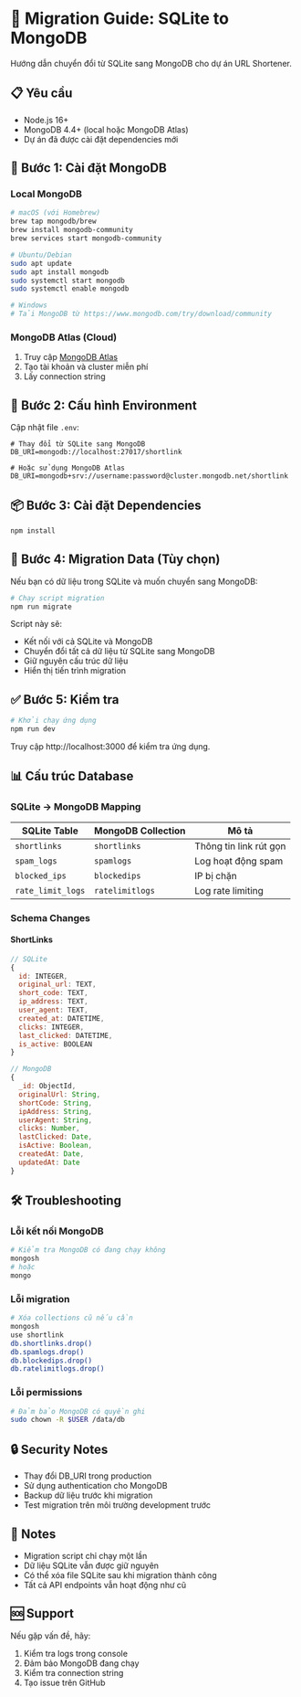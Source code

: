 # 🔄 Migration Guide: SQLite to MongoDB

Hướng dẫn chuyển đổi từ SQLite sang MongoDB cho dự án URL Shortener.

## 📋 Yêu cầu

- Node.js 16+
- MongoDB 4.4+ (local hoặc MongoDB Atlas)
- Dự án đã được cài đặt dependencies mới

## 🚀 Bước 1: Cài đặt MongoDB

### Local MongoDB
```bash
# macOS (với Homebrew)
brew tap mongodb/brew
brew install mongodb-community
brew services start mongodb-community

# Ubuntu/Debian
sudo apt update
sudo apt install mongodb
sudo systemctl start mongodb
sudo systemctl enable mongodb

# Windows
# Tải MongoDB từ https://www.mongodb.com/try/download/community
```

### MongoDB Atlas (Cloud)
1. Truy cập [MongoDB Atlas](https://www.mongodb.com/atlas)
2. Tạo tài khoản và cluster miễn phí
3. Lấy connection string

## 🔧 Bước 2: Cấu hình Environment

Cập nhật file `.env`:

```env
# Thay đổi từ SQLite sang MongoDB
DB_URI=mongodb://localhost:27017/shortlink

# Hoặc sử dụng MongoDB Atlas
DB_URI=mongodb+srv://username:password@cluster.mongodb.net/shortlink
```

## 📦 Bước 3: Cài đặt Dependencies

```bash
npm install
```

## 🔄 Bước 4: Migration Data (Tùy chọn)

Nếu bạn có dữ liệu trong SQLite và muốn chuyển sang MongoDB:

```bash
# Chạy script migration
npm run migrate
```

Script này sẽ:
- Kết nối với cả SQLite và MongoDB
- Chuyển đổi tất cả dữ liệu từ SQLite sang MongoDB
- Giữ nguyên cấu trúc dữ liệu
- Hiển thị tiến trình migration

## ✅ Bước 5: Kiểm tra

```bash
# Khởi chạy ứng dụng
npm run dev
```

Truy cập http://localhost:3000 để kiểm tra ứng dụng.

## 📊 Cấu trúc Database

### SQLite → MongoDB Mapping

| SQLite Table | MongoDB Collection | Mô tả |
|--------------|-------------------|-------|
| `shortlinks` | `shortlinks` | Thông tin link rút gọn |
| `spam_logs` | `spamlogs` | Log hoạt động spam |
| `blocked_ips` | `blockedips` | IP bị chặn |
| `rate_limit_logs` | `ratelimitlogs` | Log rate limiting |

### Schema Changes

#### ShortLinks
```javascript
// SQLite
{
  id: INTEGER,
  original_url: TEXT,
  short_code: TEXT,
  ip_address: TEXT,
  user_agent: TEXT,
  created_at: DATETIME,
  clicks: INTEGER,
  last_clicked: DATETIME,
  is_active: BOOLEAN
}

// MongoDB
{
  _id: ObjectId,
  originalUrl: String,
  shortCode: String,
  ipAddress: String,
  userAgent: String,
  clicks: Number,
  lastClicked: Date,
  isActive: Boolean,
  createdAt: Date,
  updatedAt: Date
}
```

## 🛠️ Troubleshooting

### Lỗi kết nối MongoDB
```bash
# Kiểm tra MongoDB có đang chạy không
mongosh
# hoặc
mongo
```

### Lỗi migration
```bash
# Xóa collections cũ nếu cần
mongosh
use shortlink
db.shortlinks.drop()
db.spamlogs.drop()
db.blockedips.drop()
db.ratelimitlogs.drop()
```

### Lỗi permissions
```bash
# Đảm bảo MongoDB có quyền ghi
sudo chown -R $USER /data/db
```

## 🔒 Security Notes

- Thay đổi DB_URI trong production
- Sử dụng authentication cho MongoDB
- Backup dữ liệu trước khi migration
- Test migration trên môi trường development trước

## 📝 Notes

- Migration script chỉ chạy một lần
- Dữ liệu SQLite vẫn được giữ nguyên
- Có thể xóa file SQLite sau khi migration thành công
- Tất cả API endpoints vẫn hoạt động như cũ

## 🆘 Support

Nếu gặp vấn đề, hãy:
1. Kiểm tra logs trong console
2. Đảm bảo MongoDB đang chạy
3. Kiểm tra connection string
4. Tạo issue trên GitHub 